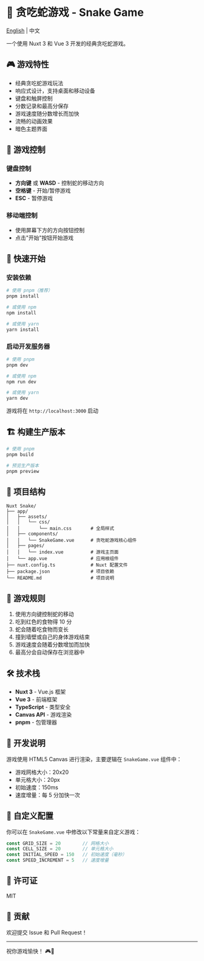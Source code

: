 # 🐍 贪吃蛇游戏 - Snake Game

[English](./README_EN.md) | 中文

一个使用 Nuxt 3 和 Vue 3 开发的经典贪吃蛇游戏。

## 🎮 游戏特性

- 经典贪吃蛇游戏玩法
- 响应式设计，支持桌面和移动设备
- 键盘和触屏控制
- 分数记录和最高分保存
- 游戏速度随分数增长而加快
- 流畅的动画效果
- 暗色主题界面

## 🎯 游戏控制

### 键盘控制
- **方向键** 或 **WASD** - 控制蛇的移动方向
- **空格键** - 开始/暂停游戏
- **ESC** - 暂停游戏

### 移动端控制
- 使用屏幕下方的方向按钮控制
- 点击"开始"按钮开始游戏

## 🚀 快速开始

### 安装依赖

```bash
# 使用 pnpm（推荐）
pnpm install

# 或使用 npm
npm install

# 或使用 yarn
yarn install
```

### 启动开发服务器

```bash
# 使用 pnpm
pnpm dev

# 或使用 npm
npm run dev

# 或使用 yarn
yarn dev
```

游戏将在 `http://localhost:3000` 启动

## 🏗️ 构建生产版本

```bash
# 使用 pnpm
pnpm build

# 预览生产版本
pnpm preview
```

## 📁 项目结构

```
Nuxt Snake/
├── app/
│   ├── assets/
│   │   └── css/
│   │       └── main.css       # 全局样式
│   ├── components/
│   │   └── SnakeGame.vue      # 贪吃蛇游戏核心组件
│   ├── pages/
│   │   └── index.vue          # 游戏主页面
│   └── app.vue                # 应用根组件
├── nuxt.config.ts             # Nuxt 配置文件
├── package.json               # 项目依赖
└── README.md                  # 项目说明
```

## 🎨 游戏规则

1. 使用方向键控制蛇的移动
2. 吃到红色的食物得 10 分
3. 蛇会随着吃食物而变长
4. 撞到墙壁或自己的身体游戏结束
5. 游戏速度会随着分数增加而加快
6. 最高分会自动保存在浏览器中

## 🛠️ 技术栈

- **Nuxt 3** - Vue.js 框架
- **Vue 3** - 前端框架
- **TypeScript** - 类型安全
- **Canvas API** - 游戏渲染
- **pnpm** - 包管理器

## 📝 开发说明

游戏使用 HTML5 Canvas 进行渲染，主要逻辑在 `SnakeGame.vue` 组件中：

- 游戏网格大小：20x20
- 单元格大小：20px
- 初始速度：150ms
- 速度增量：每 5 分加快一次

## 🔧 自定义配置

你可以在 `SnakeGame.vue` 中修改以下常量来自定义游戏：

```javascript
const GRID_SIZE = 20        // 网格大小
const CELL_SIZE = 20        // 单元格大小
const INITIAL_SPEED = 150   // 初始速度（毫秒）
const SPEED_INCREMENT = 5   // 速度增量
```

## 📄 许可证

MIT

## 🤝 贡献

欢迎提交 Issue 和 Pull Request！

---

祝你游戏愉快！ 🎮🐍
